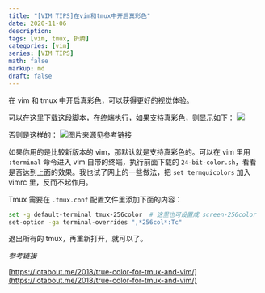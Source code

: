 ```yaml
---
title: "[VIM TIPS]在vim和tmux中开启真彩色"
date: 2020-11-06 
description:
tags: [vim, tmux, 折腾]
categories: [vim]
series: [VIM TIPS]
math: false
markup: md
draft: false
---
```


在 vim 和 tmux 中开启真彩色，可以获得更好的视觉体验。

可以在[这里](https://github.com/gnachman/iTerm2/blob/master/tests/24-bit-color.sh)下载这段脚本，在终端执行，如果支持真彩色，则显示如下：
![](https://res.cloudinary.com/dny1wymwm/image/upload/v1604760841/true-color_t9alhg.png)

否则是这样的：
![图片来源见参考链接](https://res.cloudinary.com/dny1wymwm/image/upload/v1604760841/256-color_eycdvd.png)

如果你用的是比较新版本的 vim，那默认就是支持真彩色的。可以在 vim 里用 `:terminal` 命令进入 vim 自带的终端，执行前面下载的 `24-bit-color.sh`，看看是否达到上面的效果。我也试了网上的一些做法，把 `set termguicolors` 加入 vimrc 里，反而不起作用。

Tmux 需要在 `.tmux.conf` 配置文件里添加下面的内容：

```bash
set -g default-terminal tmux-256color  # 这里也可设置成 screen-256color
set-option -ga terminal-overrides ",*256col*:Tc"
```

退出所有的 tmux，再重新打开，就可以了。


*参考链接*

[https://lotabout.me/2018/true-color-for-tmux-and-vim/](https://lotabout.me/2018/true-color-for-tmux-and-vim/)
